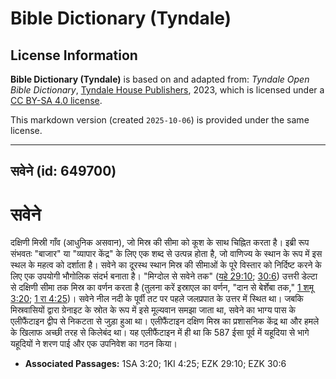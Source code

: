 # Bible Dictionary (Tyndale)

## License Information

**Bible Dictionary (Tyndale)** is based on and adapted from: _Tyndale Open Bible Dictionary_, [Tyndale House Publishers](https://tyndaleopenresources.com/), 2023, which is licensed under a [CC BY-SA 4.0 license](https://creativecommons.org/licenses/by-sa/4.0/legalcode.en).

This markdown version (created `2025-10-06`) is provided under the same license.



--------------------------------

## सवेने (id: 649700)

सवेने
=====

दक्षिणी मिस्री गाँव (आधुनिक असवान), जो मिस्र की सीमा को कूश के साथ चिह्नित करता है। इब्री रूप संभवतः "बाजार" या "व्यापार केंद्र" के लिए एक शब्द से उत्पन्न होता है, जो वाणिज्य के स्थान के रूप में इस स्थल के महत्व को दर्शाता है। सवेने का दूरस्थ स्थान मिस्र की सीमाओं के पूरे विस्तार को निर्दिष्ट करने के लिए एक उपयोगी भौगोलिक संदर्भ बनाता है। "मिग्दोल से सवेने तक" ([यहे 29:10](https://ref.ly/Ezek29:10); [30:6](https://ref.ly/Ezek30:6)) उत्तरी डेल्टा से दक्षिणी सीमा तक मिस्र का वर्णन करता है (तुलना करें इस्राएल का वर्णन, "दान से बेर्शेबा तक," [1 शमू 3:20](https://ref.ly/1Sam3:20); [1 रा 4:25](https://ref.ly/1Kgs4:25))। सवेने नील नदी के पूर्वी तट पर पहले जलप्रपात के उत्तर में स्थित था। जबकि मिस्रवासियों द्वारा ग्रेनाइट के स्रोत के रूप में इसे मूल्यवान समझा जाता था, सवेने का भाग्य पास के एलीफैंटाइन द्वीप से निकटता से जुड़ा हुआ था। एलीफैंटाइन दक्षिण मिस्र का प्रशासनिक केंद्र था और हमले के खिलाफ अच्छी तरह से किलेबंद था। यह एलीफैंटाइन में ही था कि 587 ईसा पूर्व में यहूदिया से भागे यहूदियों ने शरण पाई और एक उपनिवेश का गठन किया।

* **Associated Passages:** 1SA 3:20; 1KI 4:25; EZK 29:10; EZK 30:6

